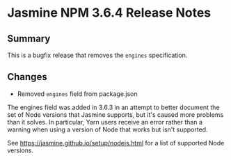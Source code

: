 # Jasmine NPM 3.6.4 Release Notes

## Summary

This is a bugfix release that removes the `engines` specification.

## Changes

* Removed `engines` field from package.json

The engines field was added in 3.6.3 in an attempt to better document the set
of Node versions that Jasmine supports, but it's caused more problems than it
solves. In particular, Yarn users receive an error rather than a warning when
using a version of Node that works but isn't supported.

See <https://jasmine.github.io/setup/nodejs.html> for a list of supported Node
versions.
